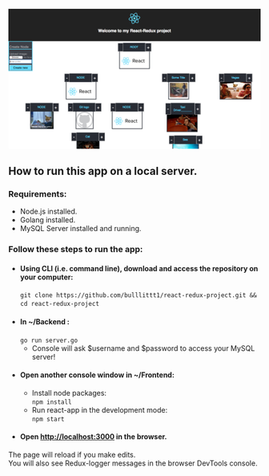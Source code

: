![alt text](./ScreenShot.png)


## How to run this app on a local server.

### Requirements:
* Node.js installed.
* Golang installed.
* MySQL Server installed and running.

### Follow these steps to run the app:
* #### Using CLI (i.e. command line), download and access the repository on your computer:
  `git clone https://github.com/bulllittt1/react-redux-project.git && cd react-redux-project`
* #### In ~/Backend :
  `go run server.go`
  * Console will ask $username and $password to access your MySQL server!
* #### Open another console window in ~/Frontend:
  * Install node packages: <br>
    `npm install`
  * Run react-app in the development mode: <br>
    `npm start`
* #### Open [http://localhost:3000](http://localhost:3000) in the browser.

The page will reload if you make edits.<br>
You will also see Redux-logger messages in the browser DevTools console.
